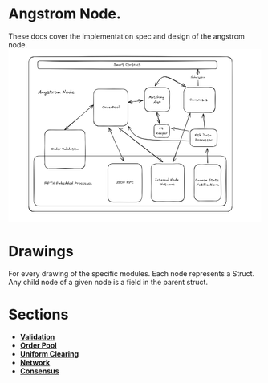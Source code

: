# Angstrom Node.
These docs cover the implementation spec and design of the angstrom node.
![Angstrom Node](./assets/angstrom.png)

# Drawings
For every drawing of the specific modules. Each node represents a Struct. 
Any child node of a given node is a field in the parent struct.

# Sections
- [**Validation**](./validation/Overview.md)
- [**Order Pool**](./order-pool/Overview.md)
- [**Uniform Clearing**](./uniform-clearing/Overview.md)
- [**Network**](./network/Overview.md)
- [**Consensus**](./consensus/Overview.md)

